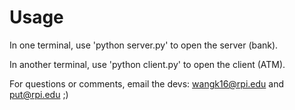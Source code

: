 # Usage

In one terminal, use 'python server.py' to open the server (bank).

In another terminal, use 'python client.py' to open the client (ATM).

For questions or comments, email the devs: wangk16@rpi.edu and put@rpi.edu ;)